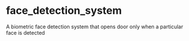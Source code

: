 # face_detection_system
A biometric face detection system that opens door only when a particular face is detected
